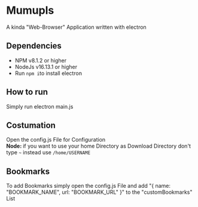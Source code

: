 # Mumupls
A kinda "Web-Browser" Application written with electron

## Dependencies
* NPM v8.1.2 or higher
* NodeJs v16.13.1 or higher
* Run `npm i`to install electron

## How to run
Simply run electron main.js

## Costumation
Open the config.js File for Configuration<br>
<b>Node: </b> if you want to use your home Directory as Download Directory don't type `~` instead use `/home/USERNAME`

## Bookmarks
To add Bookmarks simply open the config.js File and add "{ name: "BOOKMARK_NAME", url: "BOOKMARK_URL" }" to the "customBookmarks" List
